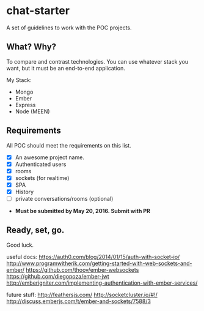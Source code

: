 # chat-starter
A set of guidelines to work with the POC projects.

## What? Why?
To compare and contrast technologies. You can use whatever stack you want, but it must be an end-to-end application.

My Stack:
- Mongo
- Ember
- Express
- Node
(MEEN)

## Requirements
All POC should meet the requirements on this list.
- [x] An awesome project name.
- [x] Authenticated users
- [x] rooms
- [x] sockets (for realtime)
- [x] SPA
- [x] History
- [ ] private conversations/rooms (optional)
- **Must be submitted by May 20, 2016. Submit with PR**

## Ready, set, go.
Good luck.

useful docs:
https://auth0.com/blog/2014/01/15/auth-with-socket-io/
http://www.programwitherik.com/getting-started-with-web-sockets-and-ember/
https://github.com/thoov/ember-websockets
https://github.com/diegopoza/ember-jwt
http://emberigniter.com/implementing-authentication-with-ember-services/

future stuff:
http://feathersjs.com/
http://socketcluster.io/#!/
http://discuss.emberjs.com/t/ember-and-sockets/7588/3